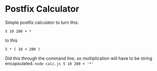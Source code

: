 # Postfix Calculator

Simple postfix calculator to turn this:

    5 10 200 + *

to this 

    5 * ( 10 + 200 )

Did this through the command line, so multiplication will have to be string encapsulated.  `node calc.js 5 10 200 + '*'`